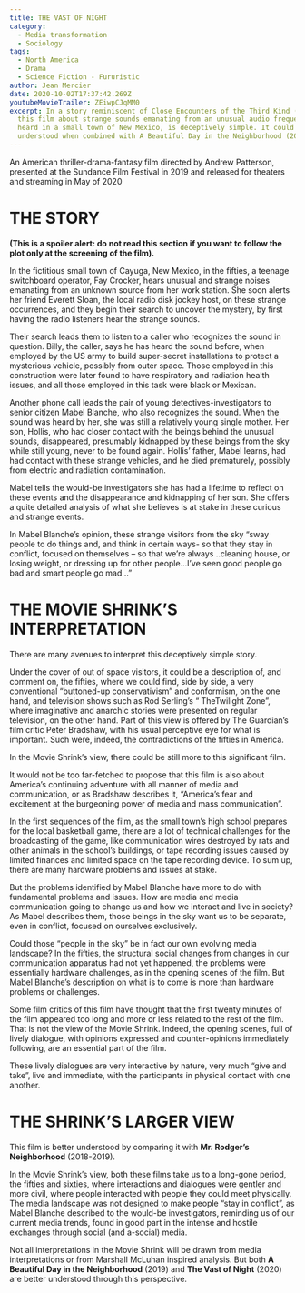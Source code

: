 ```yaml
---
title: THE VAST OF NIGHT
category:
  - Media transformation
  - Sociology
tags:
  - North America
  - Drama
  - Science Fiction - Fururistic
author: Jean Mercier
date: 2020-10-02T17:37:42.269Z
youtubeMovieTrailer: ZEiwpCJqMM0
excerpt: In a story reminiscent of Close Encounters of the Third Kind (1977),
  this film about strange sounds emanating from an unusual audio frequency,
  heard in a small town of New Mexico, is deceptively simple. It could be better
  understood when combined with A Beautiful Day in the Neighborhood (2019).
---
```

An American thriller-drama-fantasy film directed by Andrew Patterson, presented at the Sundance Film Festival in 2019 and released for theaters and streaming in May of 2020

# THE STORY

**(This is a spoiler alert: do not read this section if you want to follow the plot only at the screening of the film).**

In the fictitious small town of Cayuga, New Mexico, in the fifties, a teenage switchboard operator, Fay Crocker, hears unusual and strange noises emanating from an unknown source from her work station. She soon alerts her friend Everett Sloan, the local radio disk jockey host, on these strange occurrences, and they begin their search to uncover the mystery, by first having the radio listeners hear the strange sounds.

Their search leads them to listen to a caller who recognizes the sound in question. Billy, the caller, says he has heard the sound before, when employed by the US army to build super-secret installations to protect a mysterious vehicle, possibly from outer space. Those employed in this construction were later found to have respiratory and radiation health issues, and all those employed in this task were black or Mexican.

Another phone call leads the pair of young detectives-investigators to senior citizen Mabel Blanche, who also recognizes the sound. When the sound was heard by her, she was still a relatively young single mother. Her son, Hollis, who had closer contact with the beings behind the unusual sounds, disappeared, presumably kidnapped by these beings from the sky while still young, never to be found again. Hollis’ father, Mabel learns, had had contact with these strange vehicles, and he died prematurely, possibly from electric and radiation contamination.

Mabel tells the would-be investigators she has had a lifetime to reflect on these events and the disappearance and kidnapping of her son. She offers a quite detailed analysis of what she believes is at stake in these curious and strange events.

In Mabel Blanche’s opinion, these strange visitors from the sky “sway people to do things and, and think in certain ways- so that they stay in conflict, focused on themselves – so that we’re always ..cleaning house, or losing weight, or dressing up for other people…I’ve seen good people go bad and smart people go mad…”

# THE MOVIE SHRINK’S INTERPRETATION

There are many avenues to interpret this deceptively simple story.

Under the cover of out of space visitors, it could be a description of, and comment on, the fifties, where we could find, side by side, a very conventional “buttoned-up conservativism” and conformism, on the one hand, and television shows such as Rod Serling’s “ TheTwilight Zone”, where imaginative and anarchic stories were presented on regular television, on the other hand. Part of this view is offered by The Guardian’s film critic Peter Bradshaw, with his usual perceptive eye for what is important. Such were, indeed, the contradictions of the fifties in America.

In the Movie Shrink’s view, there could be still more to this significant film.

It would not be too far-fetched to propose that this film is also about America’s continuing adventure with all manner of media and communication, or as Bradshaw describes it, “America’s fear and excitement at the burgeoning power of media and mass communication”.

In the first sequences of the film, as the small town’s high school prepares for the local basketball game, there are a lot of technical challenges for the broadcasting of the game, like communication wires destroyed by rats and other animals in the school’s buildings, or tape recording issues caused by limited finances and limited space on the tape recording device. To sum up, there are many hardware problems and issues at stake.

But the problems identified by Mabel Blanche have more to do with fundamental problems and issues. How are media and media communication going to change us and how we interact and live in society? As Mabel describes them, those beings in the sky want us to be separate, even in conflict, focused on ourselves exclusively.

Could those “people in the sky” be in fact our own evolving media landscape? In the fifties, the structural social changes from changes in our communication apparatus had not yet happened, the problems were essentially hardware challenges, as in the opening scenes of the film. But Mabel Blanche’s description on what is to come is more than hardware problems or challenges.

Some film critics of this film have thought that the first twenty minutes of the film appeared too long and more or less related to the rest of the film. That is not the view of the Movie Shrink. Indeed, the opening scenes, full of lively dialogue, with opinions expressed and counter-opinions immediately following, are an essential part of the film.

These lively dialogues are very interactive by nature, very much “give and take”, live and immediate, with the participants in physical contact with one another.

# THE SHRINK’S LARGER VIEW

This film is better understood by comparing it with **Mr. Rodger’s Neighborhood** (2018-2019).

In the Movie Shrink’s view, both these films take us to a long-gone period, the fifties and sixties, where interactions and dialogues were gentler and more civil, where people interacted with people they could meet physically. The media landscape was not designed to make people “stay in conflict”, as Mabel Blanche described to the would-be investigators, reminding us of our current media trends, found in good part in the intense and hostile exchanges through social (and a-social) media.

[](<>)Not all interpretations in the Movie Shrink will be drawn from media interpretations or from Marshall McLuhan inspired analysis. But both **A Beautiful Day in the Neighborhood** (2019) and **The Vast of Night** (2020) are better understood through this perspective.